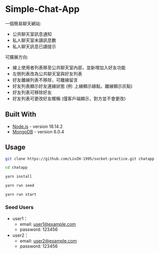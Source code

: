 # Simple-Chat-App
一個簡易聊天網站:
* 公共聊天室訊息通知
* 私人聊天室未讀訊息數
* 私人聊天訊息已讀提示

可擴展方向:
* 線上使用者列表移至公共聊天室內部，並新增加入好友功能
* 左側列表改為公共聊天室與好友列表
* 好友離線列表不移除，可離線留言
* 好友列表顯示好友連線狀態 (例: 上線顯示綠點，離線顯示灰點)
* 好友列表可移除好友
* 好友列表可更改好友暱稱 (僅客戶端顯示，對方並不會更改)

## Built With
* [Node.js](https://nodejs.org/en/) - version 18.14.2
* [MongoDB](https://www.mongodb.com/try/download/community) - version 6.0.4

## Usage
```sh
git clone https://github.com/LinZH-1995/socket-practice.git chatapp
```
```sh
cd chatapp
```
```sh
yarn install
```
```sh
yarn run seed
```
```sh
yarn run start
```
### Seed Users
* user1：
  * email: user1@example.com
  * password: 123456
* user2：
  * email: user2@example.com
  * password: 123456
